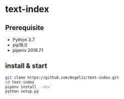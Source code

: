 # text-index
## Prerequisite
- Python 3.7
- pip18.0
- pipenv 2018.7.1

## install & start
```bash
git clone https://github.com/Angeliz/text-index.git
cd text-index
pipenv install --dev
python setup.py
```
